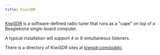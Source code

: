 ```yaml
---
title: KiwiSDR
---
```

[KiwiSDR] is a software-defined radio tuner that runs as a
"cape" on top of a Beaglebone single-board computer.

A typical installation will support 4 or 8 simultaneous
listeners.

There is a directory of KiwiSDR sites at [kiwisdr.com/public](http://kiwisdr.com/public/).

[KiwiSDR]:http://kiwisdr.com/KiwiSDR/
